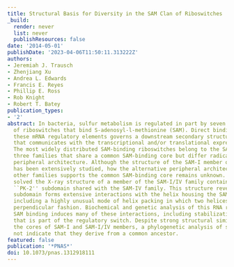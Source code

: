 ```yaml
---
title: Structural Basis for Diversity in the SAM Clan of Riboswitches
_build:
  render: never
  list: never
  publishResources: false
date: '2014-05-01'
publishDate: '2023-04-06T11:50:11.313222Z'
authors:
- Jeremiah J. Trausch
- Zhenjiang Xu
- Andrea L. Edwards
- Francis E. Reyes
- Phillip E. Ross
- Rob Knight
- Robert T. Batey
publication_types:
- '2'
abstract: In bacteria, sulfur metabolism is regulated in part by seven known families
  of riboswitches that bind S-adenosyl-l-methionine (SAM). Direct binding of SAM to
  these mRNA regulatory elements governs a downstream secondary structural switch
  that communicates with the transcriptional and/or translational expression machinery.
  The most widely distributed SAM-binding riboswitches belong to the SAM clan, comprising
  three families that share a common SAM-binding core but differ radically in their
  peripheral architecture. Although the structure of the SAM-I member of this clan
  has been extensively studied, how the alternative peripheral architecture of the
  other families supports the common SAM-binding core remains unknown. We have therefore
  solved the X-ray structure of a member of the SAM-I/IV family containing the alternative
  ``PK-2'' subdomain shared with the SAM-IV family. This structure reveals that this
  subdomain forms extensive interactions with the helix housing the SAM-binding pocket,
  including a highly unusual mode of helix packing in which two helices pack in a
  perpendicular fashion. Biochemical and genetic analysis of this RNA reveals that
  SAM binding induces many of these interactions, including stabilization of a pseudoknot
  that is part of the regulatory switch. Despite strong structural similarity between
  the cores of SAM-I and SAM-I/IV members, a phylogenetic analysis of sequences does
  not indicate that they derive from a common ancestor.
featured: false
publication: '*PNAS*'
doi: 10.1073/pnas.1312918111
---
```


